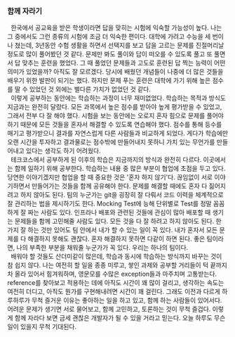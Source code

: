 ### 함께 자라기

&nbsp;&nbsp;한국에서 공교육을 받은 학생이라면 답을 맞히는 시험에 익숙할 가능성이 높다. 나는 그 중에서도 그런 종류의 시험에 조금 더 익숙한 편이다. 대학에 가려고 수능을 세 번이나 쳤는데, 3년동안 수험 생활을 하면서 선택지를 보고 답을 고르는 문제를 진절머리날 정도로 많이 풀어봤던 것 같다. 문제만 봐도 풀이와 답이 떠오를 수 있도록 풀고 또 풀면서 답 맞추는 훈련을 했었다. 그 때 풀었던 문제들과 고도로 훈련된 답 찍는 능력이 어떤 의미가 있었을까? 아직도 잘 모르겠다. 당시에 배웠던 개념들이 나중에 더 많은 것들을 배우기 위한 발판이 되기는 했다. 하지만 문제 푸는 훈련은 대학에 가기 위해 높은 점수를 딸 수 있었던 것 외에는 별다른 가치가 없었던 것 같다. <br>
&nbsp;&nbsp;이렇게 공부하는 동안에는 학습하는 과정이 너무 재미없었다. 학습하는 목적과 방식도 지금과는 완전히 달랐다. 모든 과목에서 높은 점수를 받아야 높게 평가받을 수 있었고, 그래서 전부 다 잘 해야 했다. 시험을 보는 동안에는 오로지 혼자 힘으로 문제를 풀어야 하기 때문에 모든 것들을 혼자서 해결할 수 있도록 연습해야 했다. 점수를 통해 등수를 매기고 평가받으니 결과를 자연스럽게 다른 사람들과 비교하게 되었다. 게다가 학습에만 오랜 시간을 투자하고 결과물로는 점수밖에 만들어내지 못하니 가치 있는 무언가를 만들어내고 있다는 생각도 하기 어려웠다. <br>
&nbsp;&nbsp;테크코스에서 공부하게 된 이후의 학습은 지금까지의 방식과 완전히 다르다. 이곳에서는 함께 일하기 위해 공부한다. 학습하는 내용 중 많은 부분이 협업에 초점을 두고 있다. 당연한 이야기겠지만 협업을 할 때 중요한 것은 '혼자 하지 않기'다. 끊임없이 서로 이야기하면서 만들어가는 것들을 함께 공유해야 한다. 문제를 해결할 때에도 혼자 다 짊어지려고 하지 않아도 된다. 팀의 누군가는 git을 굉장히 잘 다뤄서 코드 이력을 체계적으로 잘 관리하는 법을 제시하기도 한다. Mocking Test에 능해 단위별로 Test를 정말 꼼꼼하게 잘 짜는 사람도 있다. 인프라나 배포와 관련된 것들에 관심이 많아 배포할 때 생기는 문제들을 함께 고민해줄 사람도 있다. 모든 것을 다 잘 하려고 하지 않아도 된다. 한 가지 잘 하는 것만 있어도 팀 안에서 내가 할 수 있는 일이 꼭 있다. 내가 혼자서 모든 문제를 다 해결하지 못해도 괜찮다. 혼자 해결하지 못하면 다같이 하면 된다. 좋은 팀이라면, 나의 부족한 부분을 채워줄 누군가가 꼭 있다. 우리는 하나의 팀이다. <br>
&nbsp;&nbsp;배워야 할 것들도 산더미같이 많은데, 학습과 동시에 학습하는 방식까지 바꾸는 것이 참 쉽지 않다. 나는 여전히 할 일을 종종 미루고, 쌓인 과제와 공부할 거리들이 턱 끝까지 차 올라 있어서 힘겨워하며, 영문모를 수많은 exception들과 마주치며 고통받는다. reference를 찾아보고 적용하는 데에 아직도 시간이 꽤 많이 걸리고, 생각하는 속도는 여전히 더디고, 아직도 뭔가를 구현해내려면 시간이 꽤 걸린다. 그래도 이전과 다르게 하루하루가 무척 즐거운 이유는 좋아하는 일을 하고 있고, 함께 하는 사람들이 있어서다. 어려운 문제가 생기면 서로 물어보고, 함께 고민하고, 토론하는 것이 무척 즐겁다. 이렇게 함께 자라다 보면 금세 괜찮은 개발자가 될 수 있을 거라고 믿는다. 오늘 하루도 무슨 일이 있을지 무척 기대된다. <br>
